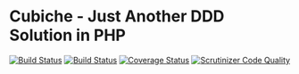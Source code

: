# Cubiche - Just Another DDD Solution in PHP
[![Build Status](https://travis-ci.org/cubiche/cubiche.svg?branch=master)](https://travis-ci.org/cubiche/cubiche) [![Build Status](https://scrutinizer-ci.com/g/cubiche/cubiche/badges/build.png?b=master)](https://scrutinizer-ci.com/g/cubiche/cubiche/build-status/master) [![Coverage Status](https://coveralls.io/repos/github/cubiche/cubiche/badge.svg?branch=master)](https://coveralls.io/github/cubiche/cubiche?branch=master) [![Scrutinizer Code Quality](https://scrutinizer-ci.com/g/cubiche/cubiche/badges/quality-score.png?b=master)](https://scrutinizer-ci.com/g/cubiche/cubiche/?branch=master)
